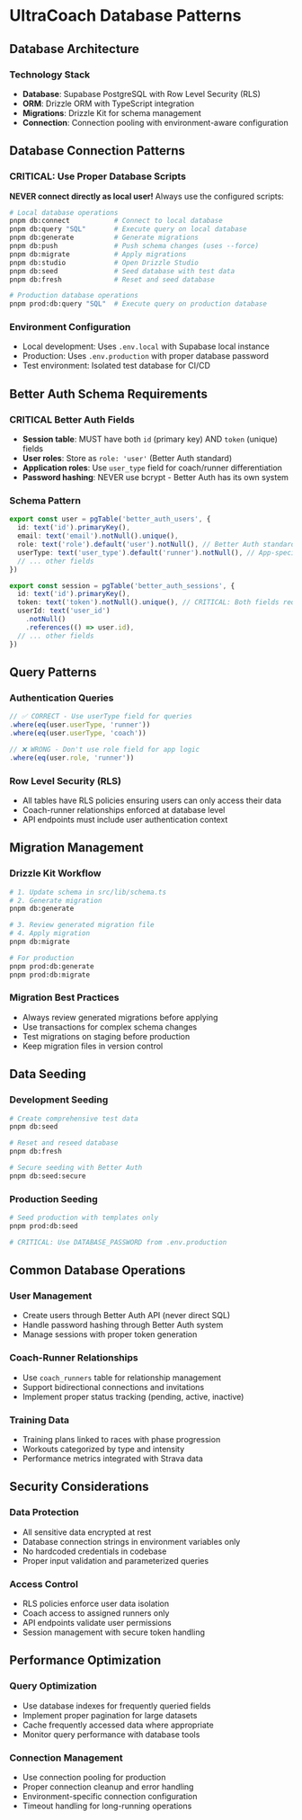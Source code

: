 # UltraCoach Database Patterns

## Database Architecture

### Technology Stack

- **Database**: Supabase PostgreSQL with Row Level Security (RLS)
- **ORM**: Drizzle ORM with TypeScript integration
- **Migrations**: Drizzle Kit for schema management
- **Connection**: Connection pooling with environment-aware configuration

## Database Connection Patterns

### CRITICAL: Use Proper Database Scripts

**NEVER connect directly as local user!** Always use the configured scripts:

```bash
# Local database operations
pnpm db:connect           # Connect to local database
pnpm db:query "SQL"       # Execute query on local database
pnpm db:generate          # Generate migrations
pnpm db:push              # Push schema changes (uses --force)
pnpm db:migrate           # Apply migrations
pnpm db:studio            # Open Drizzle Studio
pnpm db:seed              # Seed database with test data
pnpm db:fresh             # Reset and seed database

# Production database operations
pnpm prod:db:query "SQL"  # Execute query on production database
```

### Environment Configuration

- Local development: Uses `.env.local` with Supabase local instance
- Production: Uses `.env.production` with proper database password
- Test environment: Isolated test database for CI/CD

## Better Auth Schema Requirements

### CRITICAL Better Auth Fields

- **Session table**: MUST have both `id` (primary key) AND `token` (unique) fields
- **User roles**: Store as `role: 'user'` (Better Auth standard)
- **Application roles**: Use `user_type` field for coach/runner differentiation
- **Password hashing**: NEVER use bcrypt - Better Auth has its own system

### Schema Pattern

```typescript
export const user = pgTable('better_auth_users', {
  id: text('id').primaryKey(),
  email: text('email').notNull().unique(),
  role: text('role').default('user').notNull(), // Better Auth standard
  userType: text('user_type').default('runner').notNull(), // App-specific
  // ... other fields
})

export const session = pgTable('better_auth_sessions', {
  id: text('id').primaryKey(),
  token: text('token').notNull().unique(), // CRITICAL: Both fields required
  userId: text('user_id')
    .notNull()
    .references(() => user.id),
  // ... other fields
})
```

## Query Patterns

### Authentication Queries

```typescript
// ✅ CORRECT - Use userType field for queries
.where(eq(user.userType, 'runner'))
.where(eq(user.userType, 'coach'))

// ❌ WRONG - Don't use role field for app logic
.where(eq(user.role, 'runner'))
```

### Row Level Security (RLS)

- All tables have RLS policies ensuring users can only access their data
- Coach-runner relationships enforced at database level
- API endpoints must include user authentication context

## Migration Management

### Drizzle Kit Workflow

```bash
# 1. Update schema in src/lib/schema.ts
# 2. Generate migration
pnpm db:generate

# 3. Review generated migration file
# 4. Apply migration
pnpm db:migrate

# For production
pnpm prod:db:generate
pnpm prod:db:migrate
```

### Migration Best Practices

- Always review generated migrations before applying
- Use transactions for complex schema changes
- Test migrations on staging before production
- Keep migration files in version control

## Data Seeding

### Development Seeding

```bash
# Create comprehensive test data
pnpm db:seed

# Reset and reseed database
pnpm db:fresh

# Secure seeding with Better Auth
pnpm db:seed:secure
```

### Production Seeding

```bash
# Seed production with templates only
pnpm prod:db:seed

# CRITICAL: Use DATABASE_PASSWORD from .env.production
```

## Common Database Operations

### User Management

- Create users through Better Auth API (never direct SQL)
- Handle password hashing through Better Auth system
- Manage sessions with proper token generation

### Coach-Runner Relationships

- Use `coach_runners` table for relationship management
- Support bidirectional connections and invitations
- Implement proper status tracking (pending, active, inactive)

### Training Data

- Training plans linked to races with phase progression
- Workouts categorized by type and intensity
- Performance metrics integrated with Strava data

## Security Considerations

### Data Protection

- All sensitive data encrypted at rest
- Database connection strings in environment variables only
- No hardcoded credentials in codebase
- Proper input validation and parameterized queries

### Access Control

- RLS policies enforce user data isolation
- Coach access to assigned runners only
- API endpoints validate user permissions
- Session management with secure token handling

## Performance Optimization

### Query Optimization

- Use database indexes for frequently queried fields
- Implement proper pagination for large datasets
- Cache frequently accessed data where appropriate
- Monitor query performance with database tools

### Connection Management

- Use connection pooling for production
- Proper connection cleanup and error handling
- Environment-specific connection configuration
- Timeout handling for long-running operations
